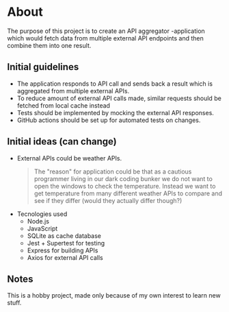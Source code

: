 # About

The purpose of this project is to create an API aggregator -application which would fetch data from multiple external API endpoints and then combine them into one result.

## Initial guidelines

- The application responds to API call and sends back a result which is aggregated from multiple external APIs.
- To reduce amount of external API calls made, similar requests should be fetched from local cache instead
- Tests should be implemented by mocking the external API responses.
- GitHub actions should be set up for automated tests on changes.

## Initial ideas (can change)

- External APIs could be weather APIs.
  > The "reason" for application could be that as a cautious programmer living in our dark coding bunker we do not want to open the windows to check the temperature. Instead we want to get temperature from many different weather APIs to compare and see if they differ (would they actually differ though?)
- Tecnologies used
  - Node.js
  - JavaScript
  - SQLite as cache database
  - Jest + Supertest for testing
  - Express for building APIs
  - Axios for external API calls

## Notes

This is a hobby project, made only because of my own interest to learn new stuff.
